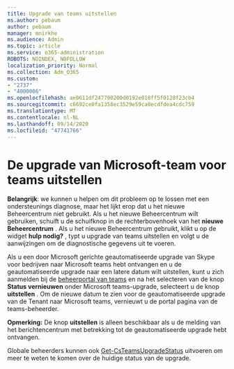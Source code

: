 ```yaml
---
title: Upgrade van teams uitstellen
ms.author: pebaum
author: pebaum
manager: mnirkhe
ms.audience: Admin
ms.topic: article
ms.service: o365-administration
ROBOTS: NOINDEX, NOFOLLOW
localization_priority: Normal
ms.collection: Adm_O365
ms.custom:
- "2737"
- "4000006"
ms.openlocfilehash: ae0611df247790200d0192e018ff5f0128f23cb4
ms.sourcegitcommit: c6692ce0fa1358ec3529e59ca0ecdfdea4cdc759
ms.translationtype: MT
ms.contentlocale: nl-NL
ms.lasthandoff: 09/14/2020
ms.locfileid: "47741766"
---
```

# <a name="how-to-postpone-the-microsoft-driven-teams-upgrade"></a>De upgrade van Microsoft-team voor teams uitstellen

**Belangrijk**: we kunnen u helpen om dit probleem op te lossen met een ondersteunings diagnose, maar het lijkt erop dat u het nieuwe Beheercentrum niet gebruikt. Als u het nieuwe Beheercentrum wilt gebruiken, schuift u de schuifknop in de rechterbovenhoek van het **nieuwe Beheercentrum** . Als u het nieuwe Beheercentrum gebruikt, klikt u op de widget **hulp nodig?** , typt u upgrade van teams uitstellen en volgt u de aanwijzingen om de diagnostische gegevens uit te voeren.

Als u een door Microsoft gerichte geautomatiseerde upgrade van Skype voor bedrijven naar Microsoft teams hebt ontvangen en u de geautomatiseerde upgrade naar een latere datum wilt uitstellen, kunt u zich aanmelden bij de [beheerportal van teams](https://admin.teams.microsoft.com/dashboard) en na het selecteren van de knop **Status vernieuwen** onder Microsoft teams-upgrade, selecteert u de knop **uitstellen** . Om de nieuwe datum te zien voor de geautomatiseerde upgrade van de Tenant naar Microsoft teams, vernieuwt u de portal pagina van de teams-beheerder.

**Opmerking:** De knop **uitstellen** is alleen beschikbaar als u de melding van het berichtencentrum met betrekking tot de geautomatiseerde upgrade hebt ontvangen. 

Globale beheerders kunnen ook [Get-CsTeamsUpgradeStatus](https://docs.microsoft.com/powershell/module/skype/get-csteamsupgradestatus?view=skype-ps) uitvoeren om meer te weten te komen over de huidige status van de upgrade.
